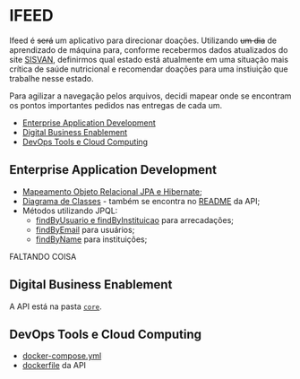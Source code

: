 # IFEED

Ifeed é ~~será~~ um aplicativo para direcionar doações. Utilizando ~~um dia~~ de aprendizado de máquina para, conforme recebermos dados atualizados do site [SISVAN](http://sisaps.saude.gov.br/sisvan/relatoriopublico/index), definirmos qual estado está atualmente em uma situação mais crítica de saúde nutricional e recomendar doações para uma instiuição que trabalhe nesse estado.


Para agilizar a navegação pelos arquivos, decidi mapear onde se encontram os pontos importantes pedidos nas entregas de cada um.

- [Enterprise Application Development](#enterprise-application-development)
- [Digital Business Enablement](#digital-business-enablement)
- [DevOps Tools e Cloud Computing](#devops-tools-e-cloud-computing)


## Enterprise Application Development

- [Mapeamento Objeto Relacional JPA e Hibernate](core/src/main/java/br/com/fiap/global/core/models);
- [Diagrama de Classes](diagramas/diagrama-de-classes.jpg) - também se encontra no [README](core) da API;
- Métodos utilizando JPQL:
  - [findByUsuario e findByInstituicao](core/src/main/java/br/com/fiap/global/core/repository/ArrecadacaoRepository.java) para arrecadações;
  - [findByEmail](core/src/main/java/br/com/fiap/global/core/repository/UsuarioRepository.java) para usuários;
  - [findByName](core/src/main/java/br/com/fiap/global/core/repository/InstituicaoRepository.java) para instituições;

FALTANDO COISA

## Digital Business Enablement

A API está na pasta [`core`](core).

## DevOps Tools e Cloud Computing

- [docker-compose.yml](docker-compose.yml)
- [dockerfile](core/Dockerfile) da API

